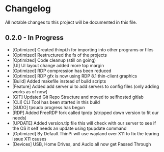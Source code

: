 # Changelog

All notable changes to this project will be documented in this file.

## 0.2.0 - In Progress
- [Optimized] Created thinpi.h for importing into other programs or files
- [Optimized] Restructured the fs of the projects
- [Optimized] Code cleanup (still on going)
- [UI] UI layout change added more top margin
- [Optimized] RDP compression has been reduced 
- [Optimized] RDP gfx is now using RDP 8.1 thin-client graphics
- [Build] Added makefile instead of build scripts
- [Feature] Added add server ui to add servers to config files (only adding works as of now)
- [GIT] Updated Git Repo Structure and moved to selfhosted gitlab
- [CLI] CLI Tool has been started in this build
- [SUDO] tpsudo progress has begun
- [RDP] Added FreeRDP fork called tprdp (stripped down version to fit our needs)
- [UPDATE] Added version.tlp file this will check with our server to see if the OS it self needs an update using tpupdate command
- [Optimized] By Default ThinPi will use wayland over X11 to fix the tearing issue X11 causes 
- [Devices] USB, Home Drives, and Audio all now get Passed Through 
